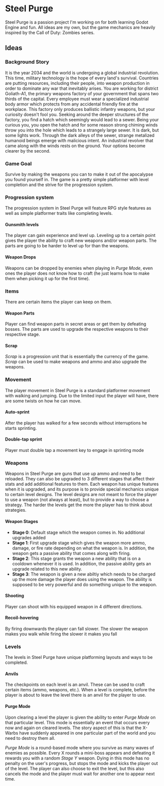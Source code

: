 # Steel Purge

Steel Purge is a passion project I'm working on for both learning Godot Engine and fun.
All ideas are my own, but the game mechanics are heavily inspired by the Call of Duty: 
Zombies series.

## Ideas

### Background Story

It is the year 2034 and the world is undergoing a global industrial revolution. This time,
military technology is the hope of every land's survival. Countries are putting
resources, including their people, into weapon production in order to dominate any war 
that inevitably arises. You are working for district Goliath-A1, the primary weapons 
factory of your government that spans two thirds of the capital. Every employee must wear 
a specialized industrial body armor which protects from any accidental friendly fire at 
the workplace. This factory only produces ballistic infantry weapons, but your curiosity
doesn't fool you. Seeking around the deeper structures of the factory, you find a hatch
which seemingly would lead to a sewer. Being your curious you, you open the hatch and for
some reason strong chiming winds throw you into the hole which leads to a strangely large
sewer. It is dark, but some lights work. Through the dark alleys of the sewer, strange
metalized humanoid beings emerge with malicious intent. An industrial revolver that came 
along with the winds rests on the ground. Your options become clearer by the second. 

### Game Goal

Survive by making the weapons you can to make it out of the apocalypse you found yourself in. 
The game is a pretty simple platformer with level completion and the strive for the progression
system. 

### Progression system

The progression system in Steel Purge will feature RPG style features as well as simple platformer
traits like completing levels.

#### Gunsmith levels

The player can gain experience and level up. Leveling up to a certain point gives the player the ability
to craft new weapons and/or weapon parts. The parts are going to be harder to level up for than the weapons.

#### Weapon Drops

Weapons can be dropped by enemies when playing in *Purge Mode*, even ones the player does not know how to craft (he just learns how to
make them when picking it up for the first time).

### Items

There are certain items the player can keep on them.

#### Weapon Parts

Player can find weapon parts in secret areas or get them by defeating bosses. The parts are used to upgrade
the respective weapons to their respective stage. 

#### Scrap

*Scrap* is a progression unit that is essentially the currency of the game. *Scrap* can be used
to make weapons and ammo and also upgrade the weapons. 

### Movement

The player movement in Steel Purge is a standard platformer movement with walking and jumping. Due to the 
limited input the player will have, there are some twists on how he can move.

#### Auto-sprint

After the player has walked for a few seconds without interruptions he starts sprinting.

#### Double-tap sprint 

Player must double tap a movement key to engage in sprinting mode

### Weapons

Weapons in Steel Purge are guns that use up ammo and need to be reloaded. They can also be upgraded 
to 3 different stages that affect their stats and add additional features to them. Each weapon has unique
features when it is upgraded, and its purpose is to provide special mechanics unique to certain level designs.
The level designs are not meant to force the player to use a weapon (not always at least), but to provide a way
to choose a strategy. The harder the levels get the more the player has to think about strategies. 

#### Weapon Stages

- **Stage 0**: Default stage which the weapon comes in. No additional upgrades added
- **Stage 1**: First upgrade stage which gives the weapon more ammo, damage, or fire rate depending on what
the weapon is. In addition, the weapon gets a passive ability that comes along with firing.
- **Stage 2**: This stage grants the weapon a new ability that is on a cooldown whenever it is used. In addition,
the passive ability gets an upgrade related to this new ability.
- **Stage 3**: The weapon is given a new abiltiy which needs to be charged up the more damage the player does using
the weapon. The ability is supposed to be very powerful and do something unique to the weapon. 

#### Shooting

Player can shoot with his equipped weapon in 4 different directions. 

#### Recoil-hovering

By firing downwards the player can fall slower. The slower the weapon makes you walk while firing the slower it makes you fall

### Levels

The levels in Steel Purge have unique platforming layouts and ways to be completed.

#### Anvils

The checkpoints on each level is an anvil. These can be used to craft certain items (ammo, weapons, etc.). When a level is complete,
before the player is about to leave the level there is an anvil for the player to use.

#### Purge Mode

Upon clearing a level the player is given the ability to enter *Purge Mode* on that particular level. This mode is essentially an event
that occurs every now and again on cleared levels. The story aspect of this is that the X-Warbs have suddenly appeared in one particular
part of the world and you need to destroy them all.

*Purge Mode* is a round-based mode where you survive as many waves of enemies as possible. Every X rounds a mini-boss appears and defeating
it rewards you with a random *Stage Y* weapon. Dying in this mode has no penalty on the user's progress, but stops the mode and kicks the 
player out of the level. The player can also choose to exit the level, but this also cancels the mode and the player must wait for another
one to appear next time.
